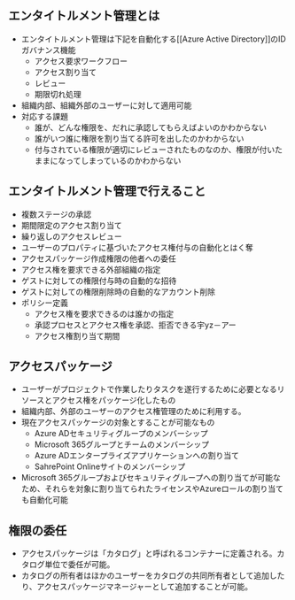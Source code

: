 ## エンタイトルメント管理とは
- エンタイトルメント管理は下記を自動化する[[Azure Active Directory]]のIDガバナンス機能
	- アクセス要求ワークフロー
	- アクセス割り当て
	- レビュー
	- 期限切れ処理
- 組織内部、組織外部のユーザーに対して適用可能
- 対応する課題
	- 誰が、どんな権限を、だれに承認してもらえばよいのかわからない
	- 誰がいつ誰に権限を割り当てる許可を出したのかわからない
	- 付与されている権限が適切にレビューされたものなのか、権限が付いたままになってしまっているのかわからない

## エンタイトルメント管理で行えること
- 複数ステージの承認
- 期間限定のアクセス割り当て
- 繰り返しのアクセスレビュー
- ユーザーのプロパティに基づいたアクセス権付与の自動化とはく奪
- アクセスパッケージ作成権限の他者への委任
- アクセス権を要求できる外部組織の指定
- ゲストに対しての権限付与時の自動的な招待
- ゲストに対しての権限削除時の自動的なアカウント削除
- ポリシー定義
	- アクセス権を要求できるのは誰かの指定
	- 承認プロセスとアクセス権を承認、拒否できる宇yz－アー
	- アクセス権割り当て期間

## アクセスパッケージ
- ユーザーがプロジェクトで作業したりタスクを遂行するために必要となるリソースとアクセス権をパッケージ化したもの
- 組織内部、外部のユーザーのアクセス権管理のために利用する。
- 現在アクセスパッケージの対象とすることが可能なもの
	- Azure ADセキュリティグループのメンバーシップ
	- Microsoft 365グループとチームのメンバーシップ
	- Azure ADエンタープライズアプリケーションへの割り当て
	- SahrePoint Onlineサイトのメンバーシップ
- Microsoft 365グループおよびセキュリティグループへの割り当てが可能なため、それらを対象に割り当てられたライセンスやAzureロールの割り当ても自動化可能

## 権限の委任
- アクセスパッケージは「カタログ」と呼ばれるコンテナーに定義される。カタログ単位で委任が可能。
- カタログの所有者はほかのユーザーをカタログの共同所有者として追加したり、アクセスパッケージマネージャーとして追加することが可能。

